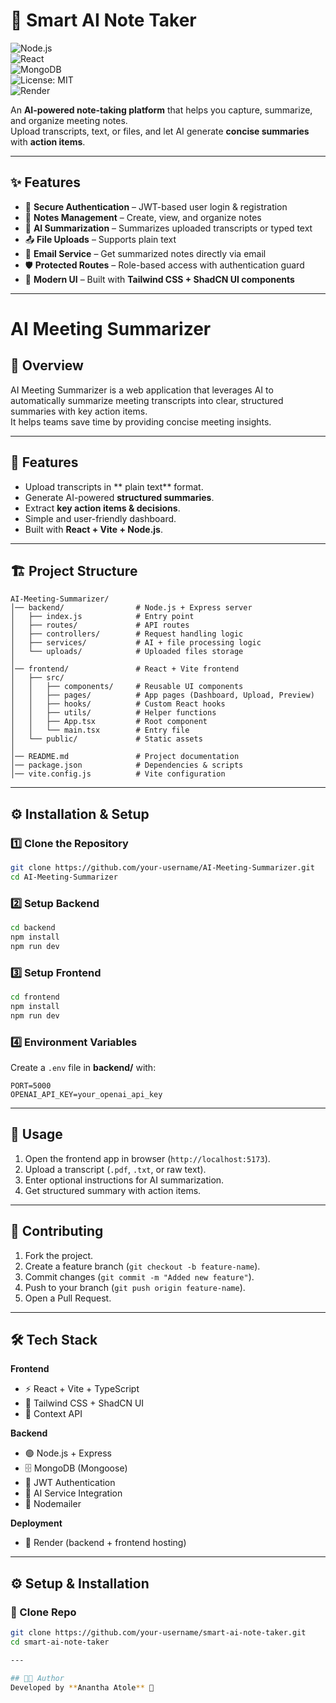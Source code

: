 # 📝 Smart AI Note Taker  

![Node.js](https://img.shields.io/badge/Node.js-18.x-green?logo=node.js)  
![React](https://img.shields.io/badge/React-18.x-61DAFB?logo=react)  
![MongoDB](https://img.shields.io/badge/MongoDB-6.x-47A248?logo=mongodb)  
![License: MIT](https://img.shields.io/badge/License-MIT-blue.svg)  
![Render](https://img.shields.io/badge/Deployed%20on-Render-purple?logo=render)  

An **AI-powered note-taking platform** that helps you capture, summarize, and organize meeting notes.  
Upload transcripts, text, or files, and let AI generate **concise summaries** with **action items**.  

---

## ✨ Features  

- 🔐 **Secure Authentication** – JWT-based user login & registration  
- 📂 **Notes Management** – Create, view, and organize notes  
- 🤖 **AI Summarization** – Summarizes uploaded transcripts or typed text  
- 📤 **File Uploads** – Supports plain text  
- 📧 **Email Service** – Get summarized notes directly via email  
- 🛡 **Protected Routes** – Role-based access with authentication guard  
- 🎨 **Modern UI** – Built with **Tailwind CSS + ShadCN UI components**  

---
# AI Meeting Summarizer

## 📌 Overview
AI Meeting Summarizer is a web application that leverages AI to automatically summarize meeting transcripts into clear, structured summaries with key action items.  
It helps teams save time by providing concise meeting insights.

---

## 🚀 Features
- Upload transcripts in ** plain text** format.
- Generate AI-powered **structured summaries**.
- Extract **key action items & decisions**.
- Simple and user-friendly dashboard.
- Built with **React + Vite + Node.js**.

---

## 🏗 Project Structure
```
AI-Meeting-Summarizer/
│── backend/                # Node.js + Express server
│   ├── index.js            # Entry point
│   ├── routes/             # API routes
│   ├── controllers/        # Request handling logic
│   ├── services/           # AI + file processing logic
│   └── uploads/            # Uploaded files storage
│
│── frontend/               # React + Vite frontend
│   ├── src/
│   │   ├── components/     # Reusable UI components
│   │   ├── pages/          # App pages (Dashboard, Upload, Preview)
│   │   ├── hooks/          # Custom React hooks
│   │   ├── utils/          # Helper functions
│   │   ├── App.tsx         # Root component
│   │   └── main.tsx        # Entry file
│   └── public/             # Static assets
│
│── README.md               # Project documentation
│── package.json            # Dependencies & scripts
│── vite.config.js          # Vite configuration
```

---

## ⚙️ Installation & Setup

### 1️⃣ Clone the Repository
```bash
git clone https://github.com/your-username/AI-Meeting-Summarizer.git
cd AI-Meeting-Summarizer
```

### 2️⃣ Setup Backend
```bash
cd backend
npm install
npm run dev
```

### 3️⃣ Setup Frontend
```bash
cd frontend
npm install
npm run dev
```

### 4️⃣ Environment Variables
Create a `.env` file in **backend/** with:
```env
PORT=5000
OPENAI_API_KEY=your_openai_api_key
```

---

## 📖 Usage
1. Open the frontend app in browser (`http://localhost:5173`).
2. Upload a transcript (`.pdf`, `.txt`, or raw text).
3. Enter optional instructions for AI summarization.
4. Get structured summary with action items.

---

## 🤝 Contributing
1. Fork the project.
2. Create a feature branch (`git checkout -b feature-name`).
3. Commit changes (`git commit -m "Added new feature"`).
4. Push to your branch (`git push origin feature-name`).
5. Open a Pull Request.

---

## 🛠 Tech Stack  

**Frontend**  
- ⚡ React + Vite + TypeScript  
- 🎨 Tailwind CSS + ShadCN UI  
- 🔄 Context API  

**Backend**  
- 🟢 Node.js + Express  
- 🗄 MongoDB (Mongoose)  
- 🔑 JWT Authentication  
- 🤖 AI Service Integration  
- 📧 Nodemailer  

**Deployment**  
- 🚀 Render (backend + frontend hosting)  

---

## ⚙️ Setup & Installation  

### 🔹 Clone Repo  
```bash
git clone https://github.com/your-username/smart-ai-note-taker.git
cd smart-ai-note-taker

---

## 👨‍💻 Author
Developed by **Anantha Atole** 🚀  



